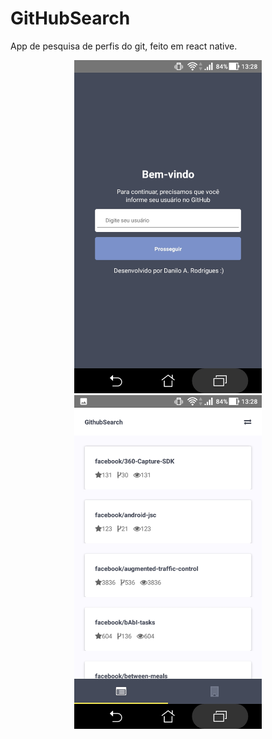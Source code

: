 # GitHubSearch
App de pesquisa de perfis do git, feito em react native.

<p align="center">
  <img src="https://raw.githubusercontent.com/Danrrodrigues/GitHubSearch/master/preview/preview1.jpg" width="300"/>
  <img src="https://raw.githubusercontent.com/Danrrodrigues/GitHubSearch/master/preview/preview2.jpg" width="300"/>
</p>
